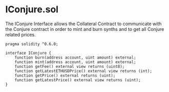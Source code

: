# IConjure.sol

The IConjure Interface allows the Collateral Contract to communicate with the Conjure contract in order to mint and burn synths and to get all Conjure related prices.

```text
pragma solidity ^0.6.0;

interface IConjure {
    function burn(address account, uint amount) external;
    function mint(address account, uint amount) external;
    function getFee() external view returns (uint8);
    function getLatestETHUSDPrice() external view returns (int);
    function getPrice() external returns (uint);
    function getLatestPrice() external view returns (uint);
}
```


